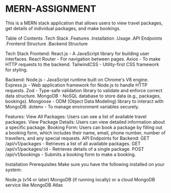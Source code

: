 # MERN-ASSIGNMENT
This is a MERN stack application that allows users to view travel packages, get details of individual packages, and make bookings.

Table of Contents
.Tech Stack
.Features
.Installation
.Usage
.API Endpoints
.Frontend Structure
.Backend Structure

Tech Stack
Frontend:
React.js - A JavaScript library for building user interfaces.
React Router - For navigation between pages.
Axios - To make HTTP requests to the backend.
TailwindCSS - Utility-first CSS framework for styling.

Backend:
Node.js - JavaScript runtime built on Chrome's V8 engine.
Express.js - Web application framework for Node.js to handle HTTP requests.
Zod - Type-safe validation library to validate and enforce correct data structure.
MongoDB - NoSQL database to store data (e.g., packages, bookings).
Mongoose - ODM (Object Data Modeling) library to interact with MongoDB.
dotenv - To manage environment variables securely.

Features:
View All Packages: Users can see a list of available travel packages.
View Package Details: Users can view detailed information about a specific package.
Booking Form: Users can book a package by filling out a booking form, which includes their name, email, phone number, number of travellers, and any special requests.
API Endpoints for Backend:
GET /api/v1/packages - Retrieves a list of all available packages.
GET /api/v1/packages/:id - Retrieves details of a single package.
POST /api/v1/bookings - Submits a booking form to make a booking.

Installation
Prerequisites
Make sure you have the following installed on your system:

Node.js (v14 or later)
MongoDB (if running locally) or a cloud MongoDB service like MongoDB Atlas
